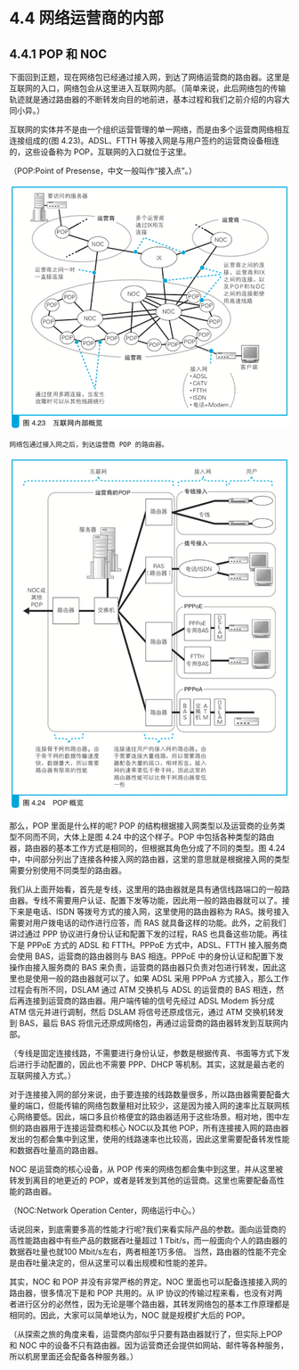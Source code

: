 # 4.4 网络运营商的内部

## 4.4.1 POP 和 NOC

下面回到正题，现在网络包已经通过接入网，到达了网络运营商的路由器。这里是互联网的入口，网络包会从这里进入互联网内部。（简单来说，此后网络包的传输轨迹就是通过路由器的不断转发向目的地前进，基本过程和我们之前介绍的内容大同小异。）

互联网的实体并不是由一个组织运营管理的单一网络，而是由多个运营商网络相互连接组成的(图 4.23)。ADSL、FTTH 等接入网是与用户签约的运营商设备相连的，这些设备称为 POP，互联网的入口就位于这里。

（POP:Point of Presense，中文一般叫作“接入点”。）

![图 4.23 互联网内部概览](./images/4.23.png)

    网络包通过接入网之后，到达运营商 POP 的路由器。

![图 4.24 POP 概览](./images/4.24.png)

那么，POP 里面是什么样的呢? POP 的结构根据接入网类型以及运营商的业务类型不同而不同，大体上是图 4.24 中的这个样子。POP 中包括各种类型的路由器，路由器的基本工作方式是相同的，但根据其角色分成了不同的类型。图 4.24 中，中间部分列出了连接各种接入网的路由器，这里的意思就是根据接入网的类型需要分别使用不同类型的路由器。

我们从上面开始看，首先是专线，这里用的路由器就是具有通信线路端口的一般路由器。专线不需要用户认证、配置下发等功能，因此用一般的路由器就可以了。接下来是电话、ISDN 等拨号方式的接入网，这里使用的路由器称为 RAS。拨号接入需要对用户拨电话的动作进行应答，而 RAS 就具备这样的功能。此外，之前我们讲过通过 PPP 协议进行身份认证和配置下发的过程，RAS 也具备这些功能。再往下是 PPPoE 方式的 ADSL 和 FTTH。PPPoE 方式中，ADSL、FTTH 接入服务商会使用 BAS，运营商的路由器则与 BAS 相连。PPPoE 中的身份认证和配置下发操作由接入服务商的 BAS 来负责，运营商的路由器只负责对包进行转发，因此这里也是使用一般的路由器就可以了。如果 ADSL 采用 PPPoA 方式接入，那么工作过程会有所不同，DSLAM 通过 ATM 交换机与 ADSL 的运营商的 BAS 相连，然后再连接到运营商的路由器。用户端传输的信号先经过 ADSL Modem 拆分成 ATM 信元并进行调制，然后 DSLAM 将信号还原成信元，通过 ATM 交换机转发到 BAS，最后 BAS 将信元还原成网络包，再通过运营商的路由器转发到互联网内部。

（专线是固定连接线路，不需要进行身份认证，参数是根据传真、书面等方式下发后进行手动配置的，因此也不需要 PPP、DHCP 等机制。其实，这就是最古老的互联网接入方式。）

对于连接接入网的部分来说，由于要连接的线路数量很多，所以路由器需要配备大量的端口，但能传输的网络包数量相对比较少，这是因为接入网的速率比互联网核心网络要低。因此，端口多且价格便宜的路由器适用于这些场景。相对地，图中左侧的路由器用于连接运营商和核心 NOC以及其他 POP，所有连接接入网的路由器发出的包都会集中到这里，使用的线路速率也比较高，因此这里需要配备转发性能和数据吞吐量高的路由器。

NOC 是运营商的核心设备，从 POP 传来的网络包都会集中到这里，并从这里被转发到离目的地更近的 POP，或者是转发到其他的运营商。这里也需要配备高性能的路由器。

（NOC:Network Operation Center，网络运行中心。）

话说回来，到底需要多高的性能才行呢?我们来看实际产品的参数。面向运营商的高性能路由器中有些产品的数据吞吐量超过 1 Tbit/s，而一般面向个人的路由器的数据吞吐量也就100 Mbit/s左右，两者相差1万多倍。 当然，路由器的性能不完全是由吞吐量决定的，但从这里可以看出规模和性能的差异。

其实，NOC 和 POP 并没有非常严格的界定。NOC 里面也可以配备连接接入网的路由器，很多情况下是和 POP 共用的。从 IP 协议的传输过程来看，也没有对两者进行区分的必然性，因为无论是哪个路由器，其转发网络包的基本工作原理都是相同的。因此，大家可以简单地认为，NOC 就是规模扩大后的 POP。

（从探索之旅的角度来看，运营商内部似乎只要有路由器就行了，但实际上POP 和 NOC 中的设备不只有路由器。因为运营商还会提供如网站、邮件等各种服务，所以机房里面还会配备各种服务器。）